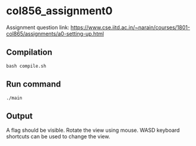 # col856_assignment0

Assignment question link: https://www.cse.iitd.ac.in/~narain/courses/1801-col865/assignments/a0-setting-up.html

## Compilation
```
bash compile.sh
```

## Run command
```
./main
```

## Output

A flag should be visible. Rotate the view using mouse. WASD keyboard shortcuts can be used to change the view.